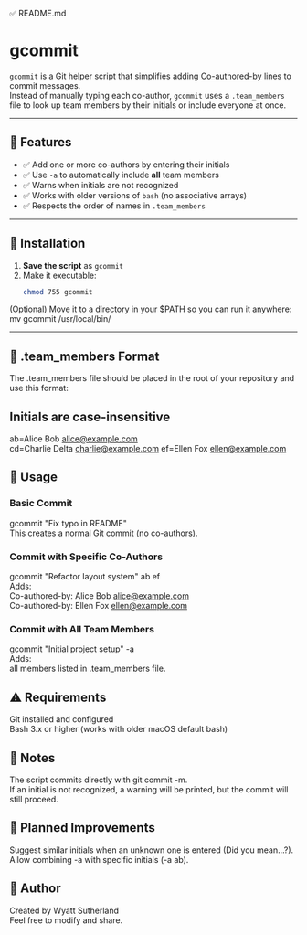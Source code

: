 ✅ README.md

# gcommit

`gcommit` is a Git helper script that simplifies adding [Co-authored-by](https://docs.github.com/en/pull-requests/committing-changes-to-your-project/creating-and-editing-commits/about-commit-signoffs#co-authors) lines to commit messages.  
Instead of manually typing each co-author, `gcommit` uses a `.team_members` file to look up team members by their initials or include everyone at once.

---

## 📌 Features

- ✅ Add one or more co-authors by entering their initials  
- ✅ Use `-a` to automatically include **all** team members  
- ✅ Warns when initials are not recognized  
- ✅ Works with older versions of `bash` (no associative arrays)  
- ✅ Respects the order of names in `.team_members`

---

## 🔧 Installation

1. **Save the script** as `gcommit`  
2. Make it executable:
   ```bash
   chmod 755 gcommit

(Optional) Move it to a directory in your $PATH so you can run it anywhere:
mv gcommit /usr/local/bin/

---

## 📂 .team_members Format
The .team_members file should be placed in the root of your repository and use this format:

## Initials are case-insensitive
ab=Alice Bob <alice@example.com>   
cd=Charlie Delta <charlie@example.com>
ef=Ellen Fox <ellen@example.com>


## 🚀 Usage  
### Basic Commit  
gcommit "Fix typo in README"  
This creates a normal Git commit (no co-authors).

### Commit with Specific Co-Authors  
gcommit "Refactor layout system" ab ef  
Adds:  
Co-authored-by: Alice Bob <alice@example.com>  
Co-authored-by: Ellen Fox <ellen@example.com>

### Commit with All Team Members  
gcommit "Initial project setup" -a  
Adds:  
all members listed in .team_members file.


## ⚠️ Requirements  
Git installed and configured   
Bash 3.x or higher (works with older macOS default bash)


## 📝 Notes  
The script commits directly with git commit -m.   
If an initial is not recognized, a warning will be printed, but the commit will still proceed.


## 🔮 Planned Improvements  
Suggest similar initials when an unknown one is entered (Did you mean...?).   
Allow combining -a with specific initials (-a ab).


## 👤 Author  
Created by Wyatt Sutherland  
Feel free to modify and share.


